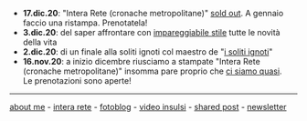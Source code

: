 
- **17.dic.20**: "Intera Rete (cronache metropolitane)" [sold out](https://cacioman.github.io/interarete.html). A gennaio faccio una ristampa. Prenotatela!  
- **3.dic.20**: del saper affrontare con [impareggiabile stile](https://cacioman.github.io/20wk49-uomodimondo.html) tutte le novità della vita    
- **2.dic.20**: di un finale alla soliti ignoti col maestro de "[i soliti ignoti](https://cacioman.github.io/20wk49-solitiignoti.html)"  
- **16.nov.20**: a inizio dicembre riusciamo a stampate "Intera Rete (cronache metropolitane)" insomma pare proprio che [ci siamo quasi](https://cacioman.github.io/news-interarete-16nov20.html).   
Le prenotazioni sono aperte!  

---    
[about me](https://about.me/cacioman) - [intera rete](https://cacioman.github.io/interarete.html) - [fotoblog](https://www.flickr.com/photos/cacioman/) - [video insulsi](https://www.youtube.com/c/ClaudioGatti44) - [shared post](https://t.me/cacioshared) - [newsletter](https://tinyletter.com/cacioman) 

<!---  


![](https://live.staticflickr.com/65535/50383767437_66438be537.jpg "Frascati, stazione di")



--->  
